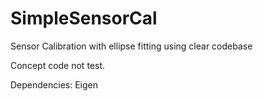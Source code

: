 # SimpleSensorCal
Sensor Calibration with ellipse fitting using clear codebase

Concept code not test.

Dependencies:
    Eigen